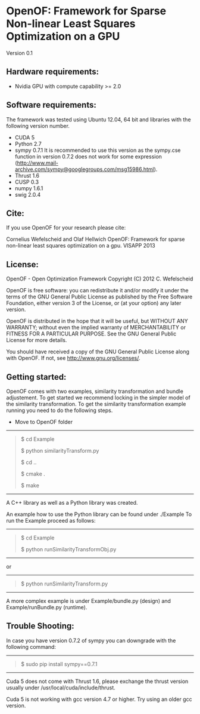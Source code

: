 OpenOF: Framework for Sparse Non-linear Least Squares Optimization on a GPU
===================================================
Version 0.1

Hardware requirements:
------------------------------------------

- Nvidia GPU with compute capability >= 2.0

Software requirements:
------------------------------------------

The framework was tested using Ubuntu 12.04, 64 bit and libraries with the following version number.
- CUDA 5
- Python 2.7
- sympy 0.7.1  It is recommended to use this version as the sympy.cse function in version 0.7.2 does not work for some expression (http://www.mail-archive.com/sympy@googlegroups.com/msg15986.html).
- Thrust 1.6
- CUSP 0.3
- numpy 1.6.1
- swig 2.0.4 

Cite:
------------------------------------------
If you use OpenOF for your research please cite:

Cornelius Wefelscheid and Olaf Hellwich
OpenOF: Framework for sparse non-linear least squares optimization on a gpu.
VISAPP 2013

License:
------------------------------------------
   OpenOF - Open Optimization Framework
   Copyright (C) 2012 C. Wefelscheid


   OpenOF is free software: you can redistribute it and/or modify
   it under the terms of the GNU General Public License as published by
   the Free Software Foundation, either version 3 of the License, or
   (at your option) any later version.
   
   OpenOF is distributed in the hope that it will be useful,
   but WITHOUT ANY WARRANTY; without even the implied warranty of
   MERCHANTABILITY or FITNESS FOR A PARTICULAR PURPOSE.  See the
   GNU General Public License for more details.
   
   You should have received a copy of the GNU General Public License
   along with OpenOF.  If not, see <http://www.gnu.org/licenses/>.

Getting started:
------------------------------------------

OpenOF comes with two examples, similarity transformation and bundle adjustement. To get started we recommend locking in the simpler model of the similarity transformation. To get the similarity transformation example running you need to do the following steps.
- Move to OpenOF folder

----------------------
> $ cd Example
> 
> $ python similarityTransform.py
> 
> $ cd ..
>
> $ cmake .
>
> $ make

---------------------

A C++ library as well as a Python library was created.

An example how to use the Python library can be found under ./Example
To run the Example proceed as follows:

------------
> $ cd Example
> 
> $ python runSimilarityTransformObj.py

------------

or

------------
> $ python runSimilarityTransform.py

------------

A more complex example is under Example/bundle.py (design) and Example/runBundle.py (runtime).

Trouble Shooting:
------------------------------------------


In case you have version 0.7.2 of sympy you can downgrade with the following command:

------------
>
> $ sudo pip install sympy==0.7.1

------------
Cuda 5 does not come with Thrust 1.6, please exchange the thrust version usually under /usr/local/cuda/include/thrust.

Cuda 5 is not working with gcc version 4.7 or higher. Try using an older gcc version.




